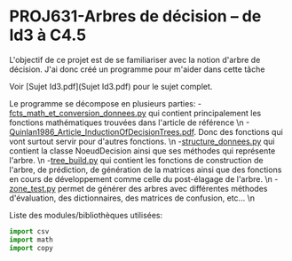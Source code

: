 # PROJ631-Arbres de décision – de Id3 à C4.5

L'objectif de ce projet est de se familiariser avec la notion d'arbre de décision.
J'ai donc créé un programme pour m'aider dans cette tâche

Voir [Sujet Id3.pdf](Sujet Id3.pdf) pour le sujet complet.

Le programme se décompose en plusieurs parties:
    -[fcts_math_et_conversion_donnees.py](Proj/fcts_math_et_conversion_donnees.py) qui contient principalement les fonctions mathématiques trouvées dans l'article de référence \n
    -[Quinlan1986_Article_InductionOfDecisionTrees.pdf](Quinlan1986_Article_InductionOfDecisionTrees.pdf). Donc des fonctions qui vont surtout servir pour d'autres fonctions. \n
    -[structure_donnees.py](Proj/structure_donnees.py) qui contient la classe NoeudDecision ainsi que ses méthodes qui représente l'arbre. \n
    -[tree_build.py](Proj/tree_build.py) qui contient les fonctions de construction de l'arbre, de prédiction, de génération de la matrices ainsi que des fonctions en cours de développement comme celle du post-élagage de l'arbre. \n
    -[zone_test.py](Proj/zone_test.py) permet de générer des arbres avec différentes méthodes d'évaluation, des dictionnaires, des matrices de confusion, etc... \n


Liste des modules/bibliothèques utilisées:
```python
import csv
import math
import copy
```


